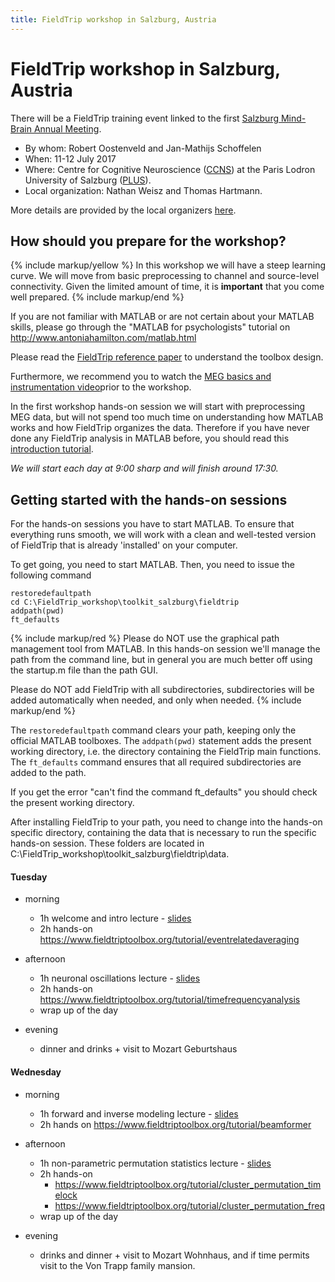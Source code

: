 ```yaml
---
title: FieldTrip workshop in Salzburg, Austria
---
```


# FieldTrip workshop in Salzburg, Austria

There will be a FieldTrip training event linked to the first [Salzburg Mind-Brain Annual Meeting](https://samba.ccns.sbg.ac.at).

- By whom: Robert Oostenveld and Jan-Mathijs Schoffelen
- When: 11-12 July 2017
- Where: Centre for Cognitive Neuroscience ([CCNS](https://ccns.sbg.ac.at/about/)) at the Paris Lodron University of Salzburg ([PLUS](https://www.uni-salzburg.at/)).
- Local organization: Nathan Weisz and Thomas Hartmann.

More details are provided by the local organizers [here](https://samba.ccns.sbg.ac.at/fieldtrip/).

## How should you prepare for the workshop?

{% include markup/yellow %}
In this workshop we will have a steep learning curve. We will move from basic preprocessing to channel and source-level connectivity. Given the limited amount of time, it is **important** that you come well prepared.
{% include markup/end %}

If you are not familiar with MATLAB or are not certain about your MATLAB skills, please go through the "MATLAB for psychologists" tutorial on <http://www.antoniahamilton.com/matlab.html>

Please read the [FieldTrip reference paper](http://www.hindawi.com/journals/cin/2011/156869/) to understand the toolbox design.

Furthermore, we recommend you to watch the [MEG basics and instrumentation video](https://www.youtube.com/watch?v=CPj4jJACeIs)prior to the workshop.

In the first workshop hands-on session we will start with preprocessing MEG data, but will not spend too much time on understanding how MATLAB works and how FieldTrip organizes the data. Therefore if you have never done any FieldTrip analysis in MATLAB before, you should read this [introduction tutorial](/tutorial/intro/introduction).

_We will start each day at 9:00 sharp and will finish around 17:30._

## Getting started with the hands-on sessions

For the hands-on sessions you have to start MATLAB. To ensure that everything runs smooth, we will work with a clean and well-tested version of FieldTrip that is already 'installed' on your computer.

To get going, you need to start MATLAB. Then, you need to issue the following command

    restoredefaultpath
    cd C:\FieldTrip_workshop\toolkit_salzburg\fieldtrip
    addpath(pwd)
    ft_defaults

{% include markup/red %}
Please do NOT use the graphical path management tool from MATLAB. In this hands-on session we'll manage the path from the command line, but in general you are much better off using the startup.m file than the path GUI.

Please do NOT add FieldTrip with all subdirectories, subdirectories will be added automatically when needed, and only when needed.
{% include markup/end %}

The `restoredefaultpath` command clears your path, keeping only the official MATLAB toolboxes. The `addpath(pwd)` statement adds the present working directory, i.e. the directory containing the FieldTrip main functions. The `ft_defaults` command ensures that all required subdirectories are added to the path.

If you get the error "can't find the command ft_defaults" you should check the present working directory.

After installing FieldTrip to your path, you need to change into the hands-on specific directory, containing the data that is necessary to run the specific hands-on session. These folders are located in C:\\FieldTrip_workshop\\toolkit_salzburg\\fieldtrip\\data.

#### Tuesday

- morning

  - 1h welcome and intro lecture - [slides](https://download.fieldtriptoolbox.org/workshop/salzburg2017/slides/introduction.pdf)
  - 2h hands-on <https://www.fieldtriptoolbox.org/tutorial/eventrelatedaveraging>

- afternoon

  - 1h neuronal oscillations lecture - [slides](https://download.fieldtriptoolbox.org/workshop/salzburg2017/slides/frequency_analysis.pdf)
  - 2h hands-on <https://www.fieldtriptoolbox.org/tutorial/timefrequencyanalysis>
  - wrap up of the day

- evening
  - dinner and drinks + visit to Mozart Geburtshaus

#### Wednesday

- morning

  - 1h forward and inverse modeling lecture - [slides](https://download.fieldtriptoolbox.org/workshop/salzburg2017/slides/source_reconstruction.pdf)
  - 2h hands on <https://www.fieldtriptoolbox.org/tutorial/beamformer>

- afternoon

  - 1h non-parametric permutation statistics lecture - [slides](https://download.fieldtriptoolbox.org/workshop/salzburg2017/slides/cluster_statistics.pdf)
  - 2h hands-on
    - <https://www.fieldtriptoolbox.org/tutorial/cluster_permutation_timelock>
    - <https://www.fieldtriptoolbox.org/tutorial/cluster_permutation_freq>
  - wrap up of the day

- evening
  - drinks and dinner + visit to Mozart Wohnhaus, and if time permits visit to the Von Trapp family mansion.
